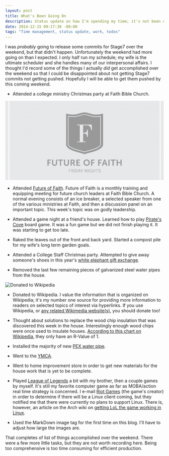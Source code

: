 ```yaml
---
layout: post
title: What's Been Going On
description: Status update on how I'm spending my time; it's not been on Stage7.
date: 2014-12-15 09:17:38 -08:00
tags: "Time management, status update, work, todos"
---
```


I was *probably* going to release some commits for Stage7 over the weekend, but that didn't happen. Unfortunately the weekend had more going on than I expected. I only half run my schedule; my wife is the ultimate scheduler and she handles many of our interpersonal affairs. I thought I'd record some of the things I actually *did* get accomplished over the weekend so that I could be disappointed about not getting Stage7 commits not getting pushed. Hopefully I will be able to get them pushed by this coming weekend.

* Attended a college ministry Christmas party at Faith Bible Church.

![Future of Faith logo](/images/graphics/future-of-faith-logo.png "Future of Faith")

* Attended [Future of Faith](http://www.fbchurch.org/event/future-faith/). Future of Faith is a monthly training and equipping meeting for future church leaders at Faith Bible Church. A normal evening consists of an ice breaker, a selected speaker from one of the various ministries at Faith, and then a discussion panel on an important topic. This week's topic was on godly leadership.

* Attended a game night at a friend's house. Learned how to play [Pirate's Cove](https://en.wikipedia.org/wiki/Pirate%27s_Cove) board game. It was a fun game but we did not finish playing it. It was starting to get too late.

* Raked the leaves out of the front and back yard. Started a compost pile for my wife's long term garden goals.

* Attended a College Staff Christmas party. Attempted to give away someone's shoes in this year's [white elephant gift exchange](https://en.wikipedia.org/wiki/White_elephant_gift_exchange).

* Removed the last few remaining pieces of galvanized steel water pipes from the house.

![Donated to Wikipedia](../../images/screenshots/donation_to_wikipedia_2014.png "Donated to Wikipedia")

* Donated to Wikipedia. I value the information that is organized on Wikipedia; it's my number one source for providing more information to readers on selected topics of interest via hyperlinks. If you use Wikipedia, or [any related Wikimedia website(s)](https://meta.wikimedia.org/wiki/Complete_list_of_Wikimedia_projects), you should donate too!

* Thought about solutions to replace the wood chip insulation that was discovered this week in the house. Interestingly enough wood chips were once used to insulate houses. [According to this chart on Wikipedia](https://en.wikipedia.org/wiki/R-value_%28insulation%29#Different_insulation_types), they only have an R-Value of 1.

* Installed the majority of new [PEX water pipe](https://en.wikipedia.org/wiki/Cross-linked_polyethylene).

* Went to the [YMCA](https://en.wikipedia.org/wiki/YMCA).

* Went to home improvement store in order to get new materials for the house work that is yet to be complete.

* Played [League of Legends](https://en.wikipedia.org/wiki/League_of_Legends) a bit with my brother, then a couple games by myself. It's still my favorite computer game as far as MOBA/action real time strategy is concerned. I e-mail [Riot Games](https://en.wikipedia.org/wiki/Riot_Games) (the game's creator) in order to determine if there will be a Linux client coming, but they notified me that there were currently no plans to support Linux. There is, however, an article on the Arch wiki on [getting LoL the game working in Linux](https://wiki.archlinux.org/index.php/League_of_Legends).

* Used the MarkDown image tag for the first time on this blog. I'll have to adjust how large the images are.

That completes of list of things accomplished over the weekend. There were a few more little tasks, but they are not worth recording here. Being too comprehensive is too time consuming for efficient production.
